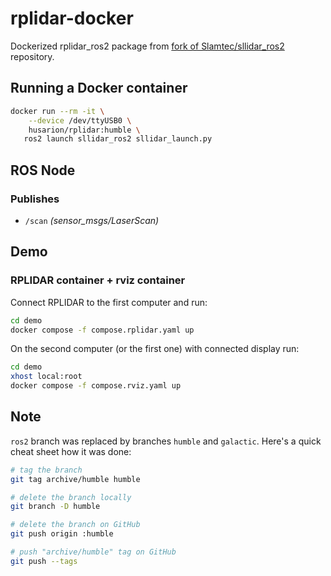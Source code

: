 # rplidar-docker

Dockerized rplidar_ros2 package from [fork of Slamtec/sllidar_ros2](https://github.com/Slamtec/sllidar_ros2) repository.

## Running a Docker container

```bash
docker run --rm -it \
    --device /dev/ttyUSB0 \
    husarion/rplidar:humble \
   ros2 launch sllidar_ros2 sllidar_launch.py 
```

## ROS Node

### Publishes
- `/scan` *(sensor_msgs/LaserScan)*

## Demo

### RPLIDAR container + rviz container

Connect RPLIDAR to the first computer and run:

```bash
cd demo
docker compose -f compose.rplidar.yaml up
```

On the second computer (or the first one) with connected display run:

```bash
cd demo
xhost local:root
docker compose -f compose.rviz.yaml up
```


## Note

`ros2` branch was replaced by branches `humble` and `galactic`. Here's a quick cheat sheet how it was done:

```bash
# tag the branch
git tag archive/humble humble

# delete the branch locally
git branch -D humble

# delete the branch on GitHub
git push origin :humble

# push "archive/humble" tag on GitHub
git push --tags
```

